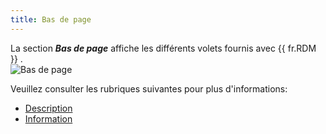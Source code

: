 ```yaml
---
title: Bas de page
---
```

La section ***Bas de page*** affiche les différents volets fournis avec {{ fr.RDM }} .  
![Bas de page](https://webdevolutions.azureedge.net/docs/fr/rdm/mac/clip4505.png) 

Veuillez consulter les rubriques suivantes pour plus d'informations:  

* [Description](/fr/rdm/mac/user-interface/footer/description/) 
* [Information](/fr/rdm/mac/user-interface/footer/information/) 
